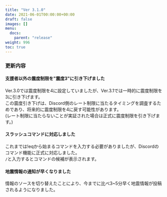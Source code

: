 ```yaml
---
title: "Ver 3.1.0"
date: 2021-06-01T00:00:00+00:00
draft: false
images: []
menu: 
  docs:
    parent: "release"
weight: 996
toc: true
---
```


### 更新内容

#### 支援者以外の震度制限を"震度3"に引き下げました
Ver.3.0では震度制限を4に設定していましたが、Ver.3.1では一時的に震度制限を3に引き下げます。  
この震度引き下げは、Discord側のレート制限に当たるタイミングを調査するためであり、将来的に震度制限を4に戻す可能性があります。  
(レート制限に当たらないことが実証された場合は正式に震度制限を引き下げます。)  

#### スラッシュコマンドに対応しました
これまでは!eqから始まるコマンドを入力する必要がありましたが、Discordのコマンド機能に正式に対応しました。  
`/`と入力するとコマンドの候補が表示されます。  

#### 地震情報の通知が早くなりました
情報のソースを切り替えたことにより、今までに比べ3~5分早く地震情報が投稿されるようになりました。